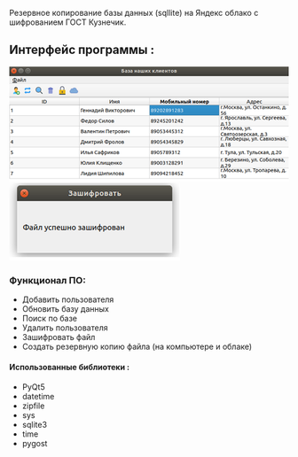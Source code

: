 Резервное копирование базы данных (sqllite) на Яндекс облако с шифрованием ГОСТ Кузнечик. 

## Интерфейс программы : 
![Иллюстрация к проекту](https://github.com/Boringdreams/Python/blob/master/Backup_crypt/png/main.png)
![Иллюстрация к проекту](https://github.com/Boringdreams/Python/blob/master/Backup_crypt/png/success.png)
### Функционал ПО: 
* Добавить пользователя
* Обновить базу данных
* Поиск по базе
* Удалить пользователя
* Зашифровать файл
* Создать резервную копию файла (на компьютере и облаке)
#### Использованные библиотеки :
* PyQt5
* datetime
* zipfile
* sys
* sqlite3
* time
* pygost
